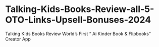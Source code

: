 # Talking-Kids-Books-Review-all-5-OTO-Links-Upsell-Bonuses-2024
Talking Kids Books Review World’s First “ Ai Kinder Book &amp; Flipbooks” Creator App
